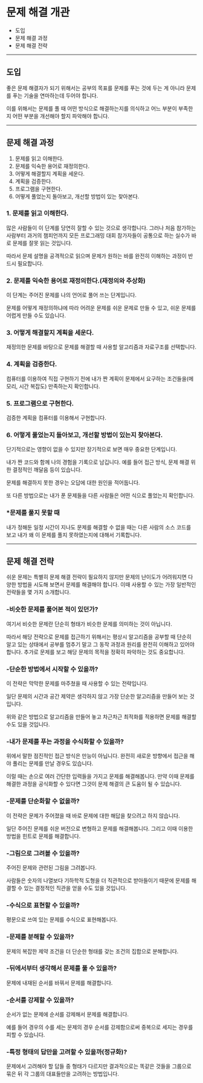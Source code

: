# 문제 해결 개관

- 도입
- 문제 해결 과정
- 문제 해결 전략

<hr/>

## 도입

좋은 문제 해결자가 되기 위해서는 공부의 목표를 문제를 푸는 것에 두는 게 아니라 문제를 푸는 기술을 연마하는데 두어야 합니다.

이를 위해서는 문제를 풀 때 어떤 방식으로 해결하는지를 의식하고 어느 부분이 부족한지 어떤 부분을 개선해야 할지 파악해야 합니다.



<hr/>

## 문제 해결 과정

1. 문제를 읽고 이해한다.
2. 문제를 익숙한 용어로 재정의한다.
3. 어떻게 해결할지 계획을 세운다.
4. 계획을 검증한다.
5. 프로그램을 구현한다.
6. 어떻게 풀었는지 돌아보고, 개선할 방법이 있는 찾아본다. 



### 1. 문제를 읽고 이해한다.

많은 사람들이 이 단계를 당연히 잘할 수 있는 것으로 생각합니다. 그러나 처음 참가하는 사람부터 과거의 챔피언까지 모든 프로그래밍 대회 참가자들이 공통으로 하는 실수가 바로 문제를 잘못 읽는 것입니다.

따라서 문제 설명을 공격적으로 읽으며 문제가 원하는 바를 완전히 이해하는 과정이 반드시 필요합니다.



### 2. 문제를 익숙한 용어로 재정의한다.(재정의와 추상화)

이 단계는 주어진 문제를 나의 언어로 풀어 쓰는 단계입니다.

문제를 어떻게 재정의하냐에 따라 어려운 문제를 쉬운 문제로 만들 수 있고, 쉬운 문제를 어렵게 만들 수도 있습니다.



### 3. 어떻게 해결할지 계획을 세운다.

재정의한 문제를 바탕으로 문제를 해결할 때 사용할 알고리즘과 자료구조를 선택합니다.



### 4. 계획을 검증한다.

컴퓨터를 이용하여 직접 구현하기 전에 내가 짠 계획이 문제에서 요구하는 조건들을(메모리, 시간 복잡도) 만족하는지 확인합니다.



### 5. 프로그램으로 구현한다.

검증한 계획을 컴퓨터를 이용해서 구현합니다.



### 6. 어떻게 풀었는지 돌아보고, 개선할 방법이 있는지 찾아본다.

단기적으로는 영향이 없을 수 있지만 장기적으로 보면 매우 중요한 단계입니다.

내가 짠 코드와 함께 나의 경험을 기록으로 남깁니다. 예를 들어 접근 방식, 문제 해결 위한 결정적인 깨달음 등이 있습니다. 

문제를 해결하지 못한 경우는 오답에 대한 원인을 적어둡니다. 

또 다른 방법으로는 내가 푼 문제들을 다른 사람들은 어떤 식으로 풀었는지 확인합니다. 



### *문제를 풀지 못할 때

내가 정해둔 일정 시간이 지나도 문제를 해결할 수 없을 때는 다른 사람의 소스 코드를 보고 내가 왜 이 문제를 풀지 못하였는지에 대해서 기록합니다.



<hr/>

## 문제 해결 전략

쉬운 문제는 특별히 문제 해결 전략이 필요하지 않지만 문제의 난이도가 어려워지면 다양한 방법을 시도해 보면서 문제를 해결해야 합니다. 이때 사용할 수 있는 가장 일반적인 전략들을 몇 가지 소개합니다.



### -비슷한 문제를 풀어본 적이 있던가?

여기서 비슷한 문제란 단순히 형태가 비슷한 문제를 의미하는 것이 아닙니다. 

따라서 해당 전략으로 문제를 접근하기 위해서는 평상시 알고리즘을 공부할 때 단순히 알고 있는 상태에서 공부를 멈추기 말고 그 동작 과정과 원리를 완전히 이해하고 있어야 합니다. 추가로 문제를 보고 해당 문제의 목적을 정확히 파악하는 것도 중요합니다.



### -단순한 방법에서 시작할 수 있을까?

이 전략은 막막한 문제를 마주쳤을 때 사용할 수 있는 전략입니다. 

일단 문제의 시간과 공간 제약은 생각하지 않고 가장 단순한 알고리즘을 만들어 보는 것입니다. 

위와 같은 방법으로 알고리즘을 만들어 놓고 차근차근 최적화를 적용하면 문제를 해결할 수도 있을 것입니다. 



### -내가 문제를 푸는 과정을 수식화할 수 있을까?

위에서 말한 점진적인 접근 방식은 만능이 아닙니다. 완전히 새로운 방향에서 접근을 해야 풀리는 문제를 만날 경우도 있습니다. 

이럴 때는 손으로 여러 간단한 입력들을 가지고 문제를 해결해봅니다. 만약 이때 문제를 해결한 과정을 공식화할 수 있다면 그것이 문제 해결의 큰 도움이 될 수 있습니다.



### -문제를 단순화할 수 없을까?

이 전략은 문제가 주어졌을 때 바로 문제에 대한 해답을 찾으려고 하지 않습니다. 

일단 주어진 문제를 쉬운 버전으로 변형하고 문제를 해결해봅니다. 그리고 이때 이용한 방법을 힌트로 문제를 해결합니다.



### -그림으로 그려볼 수 있을까?

주어진 문제와 관련된 그림을 그려봅니다. 

사람들은 숫자의 나열보다 기하학적 도형을 더 직관적으로 받아들이기 때문에 문제를 해결할 수 있는 결정적인 직관을 얻을 수도 있을 것입니다.



### -수식으로 표현할 수 있을까?

평문으로 쓰여 있는 문제를 수식으로 표현해봅니다.



### -문제를 분해할 수 있을까?

문제의 복잡한 제약 조건을 더 단순한 형태를 갖는 조건의 집합으로 분해합니다.



### -뒤에서부터 생각해서 문제를 풀 수 있을까?

문제에 내재된 순서를 바꿔서 문제를 해결합니다. 



### -순서를 강제할 수 있을까?

순서가 없는 문제에 순서를 강제해서 문제를 해결합니다.

예를 들어 경우의 수를 세는 문제의 경우 순서를 강제함으로써 중복으로 세지는 경우를 피할 수 있습니다.



### -특정 형태의 답만을 고려할 수 있을까(정규화)?

문제에서 고려해야 할 답들 중 형태가 다르지만 결과적으로는 똑같은 것들을 그룹으로 묶은 뒤 각 그룹의 대표들만을 고려하는 방법입니다. 

